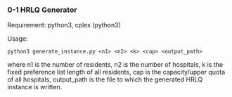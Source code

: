 ### 0-1 HRLQ Generator

Requirement: python3, cplex (python3)

Usage:

```
python3 generate_instance.py <n1> <n2> <k> <cap> <output_path>
```

where n1 is the number of residents, n2 is the number of hospitals, k is the fixed preference list length of all residents, cap is the capacity/upper quota of all hospitals, output_path is the file to which the generated HRLQ instance is written.